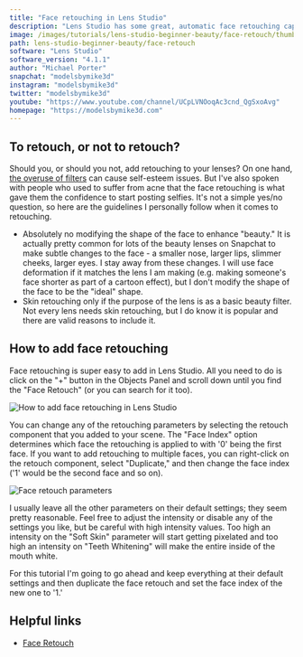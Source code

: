 ```yaml
---
title: "Face retouching in Lens Studio"
description: "Lens Studio has some great, automatic face retouching capabilities. All you need to do is add the retouching, adjust a few sliders, and you are good to go!"
image: /images/tutorials/lens-studio-beginner-beauty/face-retouch/thumbnail.jpg
path: lens-studio-beginner-beauty/face-retouch
software: "Lens Studio"
software_version: "4.1.1"
author: "Michael Porter"
snapchat: "modelsbymike3d"
instagram: "modelsbymike3d"
twitter: "modelsbymike3d"
youtube: "https://www.youtube.com/channel/UCpLVNOoqAc3cnd_QgSxoAvg"
homepage: "https://modelsbymike3d.com"
---
```


## To retouch, or not to retouch?

Should you, or should you not, add retouching to your lenses? On one hand, [the overuse of filters](https://www.psychologytoday.com/us/articles/202002/selfies-filters-and-snapchat-dysmorphia-how-photo-editing-harms-body-image) can cause self-esteem issues. But I've also spoken with people who used to suffer from acne that the face retouching is what gave them the confidence to start posting selfies. It's not a simple yes/no question, so here are the guidelines I personally follow when it comes to retouching.

- Absolutely no modifying the shape of the face to enhance "beauty." It is actually pretty common for lots of the beauty lenses on Snapchat to make subtle changes to the face - a smaller nose, larger lips, slimmer cheeks, larger eyes. I stay away from these changes. I will use face deformation if it matches the lens I am making (e.g. making someone's face shorter as part of a cartoon effect), but I don't modify the shape of the face to be the "ideal" shape.
- Skin retouching only if the purpose of the lens is as a basic beauty filter. Not every lens needs skin retouching, but I do know it is popular and there are valid reasons to include it.

## How to add face retouching

Face retouching is super easy to add in Lens Studio. All you need to do is click on the "+" button in the Objects Panel and scroll down until you find the "Face Retouch" (or you can search for it too).

![How to add face retouching in Lens Studio](/images/tutorials/lens-studio-beginner-beauty/face-retouch/adding-retouch.jpg)

You can change any of the retouching parameters by selecting the retouch component that you added to your scene. The "Face Index" option determines which face the retouching is applied to with '0' being the first face. If you want to add retouching to multiple faces, you can right-click on the retouch component, select "Duplicate," and then change the face index ('1' would be the second face and so on).

![Face retouch parameters](/images/tutorials/lens-studio-beginner-beauty/face-retouch/retouch-settings.jpg)

I usually leave all the other parameters on their default settings; they seem pretty reasonable. Feel free to adjust the intensity or disable any of the settings you like, but be careful with high intensity values. Too high an intensity on the "Soft Skin" parameter will start getting pixelated and too high an intensity on "Teeth Whitening" will make the entire inside of the mouth white.

For this tutorial I'm going to go ahead and keep everything at their default settings and then duplicate the face retouch and set the face index of the new one to '1.'

## Helpful links

- [Face Retouch](https://lensstudio.snapchat.com/guides/face/face-effects/face-retouch/)
